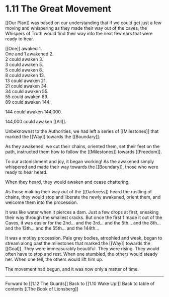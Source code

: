 # 1.11 The Great Movement

[[Our Plan]] was based on our understanding that if we could get just a few moving and whispering as they made their way out of the caves, the Whispers of Truth would find their way into the next few ears that were ready to hear. 

[[One]] awaked 1.  
One and 1 awakened 2.  
2 could awaken 3.  
3 could awaken 5.  
5 could awaken 8.  
8 could awaken 13.  
13 could awaken 21.  
21 could awaken 34.  
34 could awaken 55.  
55 could awaken 89.  
89 could awaken 144.  

144 could awaken 144,000.  

144,000 could awaken [[All]].  

Unbeknownst to the Authorities, we had left a series of [[Milestones]] that marked the [[Way]] towards the [[Boundary]].  

As they awakened, we cut their chains, oriented them, set their feet on the path, instructed them how to follow the [[Milestones]] towards [[Freedom]].  

To our astonishment and joy, it began working! As the awakened simply whispered and made their way towards the [[Boundary]], those who were ready to hear heard.  

When they heard, they would awaken and cease chattering.  

As those making their way out of the [[Darkness]] heard the rustling of chains, they would stop and liberate the newly awakened, orient them, and welcome them into the procession.  

It was like water when it pierces a dam. Just a few drops at first, sneaking their way through the smallest cracks. But once the first 1 made it out of the Caves, it was easier for the 2nd... and the 3rd... and the 5th... and the 8th... and the 13th... and the 55th... and the 144th...  

It was a motley procession. Pale grey bodies, atrophied and weak, began to stream along past the milestones that marked the [[Way]] towards the [[Goal]]. They were immeasurably beautiful. They were rising. They would often have to stop and rest. When one stumbled, the others would steady her. When one fell, the others would lift him up.  

The movement had begun, and it was now only a matter of time.  

___

Forward to [[1.12 The Guards]] 
Back to [[1.10 Wake Up!]]
Back to table of contents [[The Book of Lionsberg]]  
